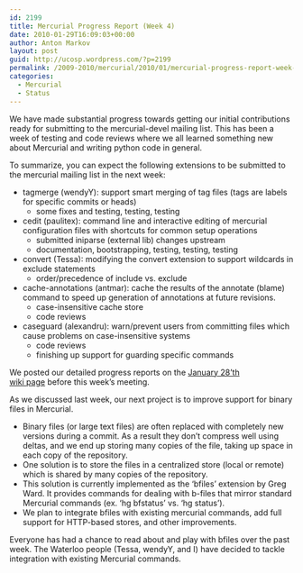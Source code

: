 ```yaml
---
id: 2199
title: Mercurial Progress Report (Week 4)
date: 2010-01-29T16:09:03+00:00
author: Anton Markov
layout: post
guid: http://ucosp.wordpress.com/?p=2199
permalink: /2009-2010/mercurial/2010/01/mercurial-progress-report-week-4/
categories:
  - Mercurial
  - Status
---
```

We have made substantial progress towards getting our initial contributions ready for submitting to the mercurial-devel mailing list. This has been a week of testing and code reviews where we all learned something new about Mercurial and writing python code in general.

To summarize, you can expect the following extensions to be submitted to the mercurial mailing list in the next week:

  * tagmerge (wendyY): support smart merging of tag files (tags are labels for specific commits or heads) 
      * some fixes and testing, testing, testing
  * cedit (paulitex): command line and interactive editing of mercurial configuration files with shortcuts for common setup operations 
      * submitted iniparse (external lib) changes upstream
      * documentation, bootstrapping, testing, testing, testing
  * convert (Tessa): modifying the convert extension to support wildcards in exclude statements 
      * order/precedence of include vs. exclude
  * cache-annotations (antmar): cache the results of the annotate (blame) command to speed up generation of annotations at future revisions. 
      * case-insensitive cache store
      * code reviews
  * caseguard (alexandru): warn/prevent users from committing files which cause problems on case-insensitive systems 
      * code reviews
      * finishing up support for guarding specific commands

We posted our detailed progress reports on the [January 28&#8217;th wiki page](https://ucosp.fogbugz.com/default.asp?W12 "January 28 progress reports") before this week&#8217;s meeting.

As we discussed last week, our next project is to improve support for binary files in Mercurial.

  * Binary files (or large text files) are often replaced with completely new versions during a commit. As a result they don&#8217;t compress well using deltas, and we end up storing many copies of the file, taking up space in each copy of the repository.
  * One solution is to store the files in a centralized store (local or remote) which is shared by many copies of the repository.
  * This solution is currently implemented as the &#8216;bfiles&#8217; extension by Greg Ward. It provides commands for dealing with b-files that mirror standard Mercurial commands (ex. &#8216;hg bfstatus&#8217; vs. &#8216;hg status&#8217;).
  * We plan to integrate bfiles with existing mercurial commands, add full support for HTTP-based stores, and other improvements.

Everyone has had a chance to read about and play with bfiles over the past week. The Waterloo people (Tessa, wendyY, and I) have decided to tackle integration with existing Mercurial commands.